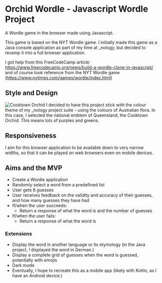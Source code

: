 # Orchid Wordle - Javascript Wordle Project

A Wordle game in the browser made using Javascript.

This game is based on the NYT Wordle game. I initially made this game as a Java console application as part of my time at \_nology, but decided to revamp it into a full browser application.

I got help from this FreeCodeCamp article: https://www.freecodecamp.org/news/build-a-wordle-clone-in-javascript/ and of course took reference from the NYT Wordle game (https://www.nytimes.com/games/wordle/index.html)

## Style and Design

![Cooktown Orchid](https://www.gardenia.net/storage/app/public/uploads/images/detail/2u67vI8E2GK7PDnELMwfS8YiaAi30JHvTtjGO6no.webp)
I decided to have this project stick with the colour theme of my \_nology project suite - using the colours of Australian flora. In this case, I selected the national emblem of Queensland, the Cooktown Orchid. This means lots of purples and greens.

## Responsiveness

I aim for this browser application to be available down to very narrow widths, so that it can be played on web browsers even on mobile devices.

## Aims and the MVP

-   Create a Wordle application
-   Randomly select a word from a predefined list
-   User gets 6 guesses
-   User receives feedback on the validity and accuracy of their guesses, and how many guesses they have had
-   If/when the user succeeds:
    -   Return a response of what the word is and the number of guesses
-   If/when the user fails:
    -   Return a response of what the word is

### Extensions

-   Display the word in another language or its etymology (in the Java project, I displayed the word in German.)
-   Display a complete grid of guesses when the word is guessed, potentially with emojis
-   Dark mode
-   Eventually, I hope to recreate this as a mobile app (likely with Kotlin, as I have an Android device.)
